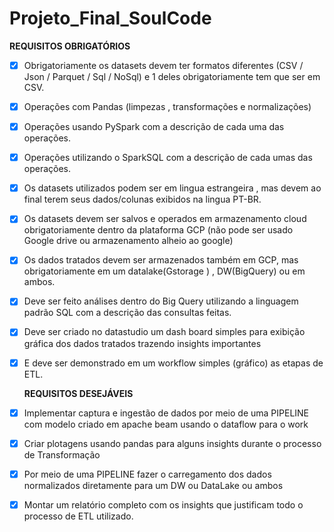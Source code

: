 # Projeto_Final_SoulCode
 **REQUISITOS OBRIGATÓRIOS**
 

 - [x]  Obrigatoriamente os datasets devem ter formatos diferentes (CSV / Json / Parquet / Sql / NoSql) e 1 deles obrigatoriamente tem que ser em CSV.
 
 - [X] Operações com Pandas (limpezas , transformações e normalizações) 
 
 - [X] Operações usando PySpark com a descrição de cada uma das operações. 
 
 - [X] Operações utilizando o SparkSQL com a descrição de cada umas das operações. 
 
 - [X] Os datasets utilizados podem ser em lingua estrangeira , mas devem ao final terem seus dados/colunas exibidos na lingua PT-BR.
 
 - [X] Os datasets devem ser salvos e operados em armazenamento cloud obrigatoriamente dentro da plataforma GCP (não pode ser usado Google drive ou armazenamento alheio ao google) 
 
 - [X] Os dados tratados devem ser armazenados também em GCP, mas obrigatoriamente em um datalake(Gstorage ) , DW(BigQuery) ou em ambos. 
 
 - [X] Deve ser feito análises dentro do Big Query utilizando a linguagem padrão SQL com a descrição das consultas feitas. 
 
 - [X] Deve ser criado no datastudio um dash board simples para exibição gráfica dos dados tratados trazendo insights importantes
  
 -  [X] E deve ser demonstrado em um workflow simples (gráfico) as etapas de ETL.
 
 
   **REQUISITOS DESEJÁVEIS**
   

 
 - [X] Implementar captura e ingestão de dados por meio de uma PIPELINE com modelo criado em apache beam usando o dataflow para o work 
  
 - [X] Criar plotagens usando pandas para alguns insights durante o processo de Transformação
  
 - [X] Por meio de uma PIPELINE fazer o carregamento dos dados normalizados diretamente para um DW ou DataLake ou ambos
  
 - [X] Montar um relatório completo com os insights que justificam todo o processo de ETL utilizado.
